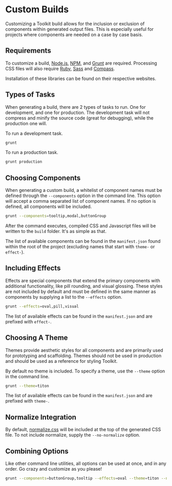 # Custom Builds #

Customizing a Toolkit build allows for the inclusion or exclusion of components within generated output files.
This is especially useful for projects where components are needed on a case by case basis.

## Requirements ##

To customize a build, [Node.js](http://nodejs.org/), [NPM](http://nodejs.org/), and [Grunt](http://gruntjs.com/) are required.
Processing CSS files will also require [Ruby](https://ruby-lang.org/), [Sass](http://sass-lang.com/) and [Compass](http://compass-style.org/).

Installation of these libraries can be found on their respective websites.

## Types of Tasks ##

When generating a build, there are 2 types of tasks to run. One for development, and one for production.
The development task will not compress and minify the source code (great for debugging), while the production one will.

To run a development task.

```bash
grunt
```

To run a production task.

```bash
grunt production
```

## Choosing Components ##

When generating a custom build, a whitelist of component names must be defined through the `--components` option in the command line.
This option will accept a comma separated list of component names. If no option is defined, all components will be included.

```bash
grunt --components=tooltip,modal,buttonGroup
```

After the command executes, compiled CSS and Javascript files will be written to the `build` folder. It's as simple as that.

The list of available components can be found in the `manifest.json` found within the root of the project (excluding names that start with `theme-` or `effect-`).

## Including Effects ##

Effects are special components that extend the primary components with additional functionality, like pill rounding, and visual glossing.
These styles are not included by default and must be defined in the same manner as components by supplying a list to the `--effects` option.

```bash
grunt --effects=oval,pill,visual
```

The list of available effects can be found in the `manifest.json` and are prefixed with `effect-`.

## Choosing A Theme ##

Themes provide aesthetic styles for all components and are primarily used for prototyping and scaffolding.
Themes should not be used in production and should be used as a reference for styling Toolkit.

By default no theme is included. To specify a theme, use the `--theme` option in the command line.

```bash
grunt --theme=titon
```

The list of available effects can be found in the `manifest.json` and are prefixed with `theme-`.

## Normalize Integration ##

By default, [normalize.css](http://necolas.github.io/normalize.css/) will be included at the top of the generated CSS file.
To not include normalize, supply the `--no-normalize` option.

## Combining Options ##

Like other command line utilities, all options can be used at once, and in any order. Go crazy and customize as you please!

```bash
grunt --components=buttonGroup,tooltip --effects=oval --theme=titon --no-normalize
```